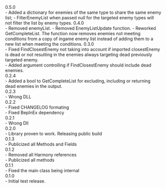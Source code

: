 0.5.0 <br>
	- Added a dictionary for enemies of the same type to share the same enemy list;
	- FilterEnemyList when passed null for the targeted enemy types will not filter the list by enemy types.
0.4.0 <br>
	- Removed enemyList.
	- Removed EnemyListUpdate function.
	- Reworked GetCompleteList. The function now removes enemies not meeting conditions from a copy of ingame enemy list instead of adding them to a new list when meeting the conditions.
0.3.0 <br>
	- Fixed FindClosestEnemy not taking into account if imported closestEnemy is dead or not resulting in the enemies always targeting dead previously targeted enemy.<br>
	- Added argument controlling if FindClosestEnemy should include dead enemies.<br>
0.2.4 <br>
	- Added a bool to GetCompleteList for excluding, including or returning dead enemies in the output.<br>
0.2.3 <br>
	- Wrong DLL<br>
0.2.2 <br>
	- Fixed CHANGELOG formating<br>
	- Fixed BepInEx dependency<br>
0.2.1<br>
	- Wrong Dll<br>
0.2.0<br>
	- Library proven to work. Releasing public build<br>
0.1.3<br>
	- Publicized all Methods and Fields<br>
0.1.2<br>
	- Removed all Harmony references<br>
	- Publicized all methods<br>
0.1.1<br>
	- Fixed the main class being internal<br>
0.1.0<br>
	- Initial test release.<br>